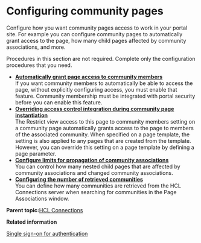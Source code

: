 # Configuring community pages

Configure how you want community pages access to work in your portal site. For example you can configure community pages to automatically grant access to the page, how many child pages affected by community associations, and more.

Procedures in this section are not required. Complete only the configuration procedures that you need.

-   **[Automatically grant page access to community members](../admin-system/commpages_delegate_access.md)**  
If you want community members to automatically be able to access the page, without explicitly configuring access, you must enable that feature. Community membership must be integrated with portal security before you can enable this feature.
-   **[Overriding access control integration during community page instantiation ](../admin-system/commpages_create_mapping_overac.md)**  
The Restrict view access to this page to community members setting on a community page automatically grants access to the page to members of the associated community. When specified on a page template, the setting is also applied to any pages that are created from the template. However, you can override this setting on a page template by defining a page parameter.
-   **[Configure limits for propagation of community associations ](../admin-system/commpages_limitpropagation.md)**  
You can control how many nested child pages that are affected by community associations and changed community associations.
-   **[Configuring the number of retrieved communities ](../admin-system/commpages_picker_size.md)**  
You can define how many communities are retrieved from the HCL Connections server when searching for communities in the Page Associations window.

**Parent topic:**[HCL Connections ](../config/ibmconnections.md)

**Related information**  


[Single sign-on for authentication](https://www.ibm.com/docs/en/SSAW57_8.5.5/com.ibm.websphere.nd.doc/ae/csec_ssovo.html)

